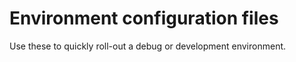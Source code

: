 # Environment configuration files

Use these to quickly roll-out a debug or development environment.
